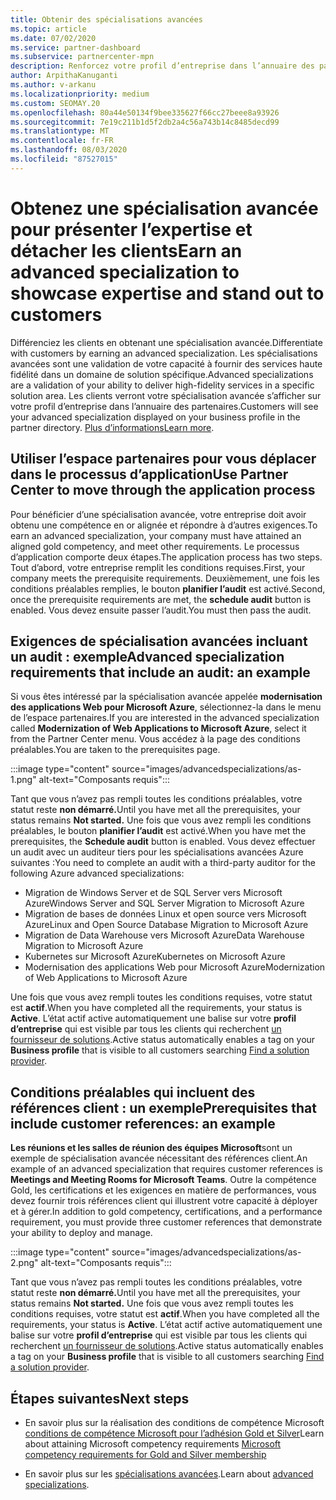 ```yaml
---
title: Obtenir des spécialisations avancées
ms.topic: article
ms.date: 07/02/2020
ms.service: partner-dashboard
ms.subservice: partnercenter-mpn
description: Renforcez votre profil d’entreprise dans l’annuaire des partenaires. Découvrez comment obtenir des spécialisations avancées, ainsi que vos compétences Gold/Silver.
author: ArpithaKanuganti
ms.author: v-arkanu
ms.localizationpriority: medium
ms.custom: SEOMAY.20
ms.openlocfilehash: 80a44e50134f9bee335627f66cc27beee8a93926
ms.sourcegitcommit: 7e19c211b1d5f2db2a4c56a743b14c8485decd99
ms.translationtype: MT
ms.contentlocale: fr-FR
ms.lasthandoff: 08/03/2020
ms.locfileid: "87527015"
---
```

# <a name="earn-an-advanced-specialization-to-showcase-expertise-and-stand-out-to-customers"></a><span data-ttu-id="7c1b2-104">Obtenez une spécialisation avancée pour présenter l’expertise et détacher les clients</span><span class="sxs-lookup"><span data-stu-id="7c1b2-104">Earn an advanced specialization to showcase expertise and stand out to customers</span></span> 

<span data-ttu-id="7c1b2-105">Différenciez les clients en obtenant une spécialisation avancée.</span><span class="sxs-lookup"><span data-stu-id="7c1b2-105">Differentiate with customers by earning an advanced specialization.</span></span> <span data-ttu-id="7c1b2-106">Les spécialisations avancées sont une validation de votre capacité à fournir des services haute fidélité dans un domaine de solution spécifique.</span><span class="sxs-lookup"><span data-stu-id="7c1b2-106">Advanced specializations are a validation of your ability to deliver high-fidelity services in a specific solution area.</span></span> <span data-ttu-id="7c1b2-107">Les clients verront votre spécialisation avancée s’afficher sur votre profil d’entreprise dans l’annuaire des partenaires.</span><span class="sxs-lookup"><span data-stu-id="7c1b2-107">Customers will see your advanced specialization displayed on your business profile in the partner directory.</span></span> <span data-ttu-id="7c1b2-108">[Plus d’informations](https://partner.microsoft.com/membership/advanced-specialization)</span><span class="sxs-lookup"><span data-stu-id="7c1b2-108">[Learn more](https://partner.microsoft.com/membership/advanced-specialization).</span></span>

## <a name="use-partner-center-to-move-through-the-application-process"></a><span data-ttu-id="7c1b2-109">Utiliser l’espace partenaires pour vous déplacer dans le processus d’application</span><span class="sxs-lookup"><span data-stu-id="7c1b2-109">Use Partner Center to move through the application process</span></span>

<span data-ttu-id="7c1b2-110">Pour bénéficier d’une spécialisation avancée, votre entreprise doit avoir obtenu une compétence en or alignée et répondre à d’autres exigences.</span><span class="sxs-lookup"><span data-stu-id="7c1b2-110">To earn an advanced specialization, your company must have attained an aligned gold competency, and meet other requirements.</span></span> <span data-ttu-id="7c1b2-111">Le processus d’application comporte deux étapes.</span><span class="sxs-lookup"><span data-stu-id="7c1b2-111">The application process has two steps.</span></span> <span data-ttu-id="7c1b2-112">Tout d’abord, votre entreprise remplit les conditions requises.</span><span class="sxs-lookup"><span data-stu-id="7c1b2-112">First, your company meets the prerequisite requirements.</span></span> <span data-ttu-id="7c1b2-113">Deuxièmement, une fois les conditions préalables remplies, le bouton **planifier l’audit** est activé.</span><span class="sxs-lookup"><span data-stu-id="7c1b2-113">Second, once the prerequisite requirements are met, the **schedule audit** button is enabled.</span></span> <span data-ttu-id="7c1b2-114">Vous devez ensuite passer l’audit.</span><span class="sxs-lookup"><span data-stu-id="7c1b2-114">You must then pass the audit.</span></span> 

## <a name="advanced-specialization-requirements-that-include-an-audit-an-example"></a><span data-ttu-id="7c1b2-115">Exigences de spécialisation avancées incluant un audit : exemple</span><span class="sxs-lookup"><span data-stu-id="7c1b2-115">Advanced specialization requirements that include an audit: an example</span></span>

<span data-ttu-id="7c1b2-116">Si vous êtes intéressé par la spécialisation avancée appelée **modernisation des applications Web pour Microsoft Azure**, sélectionnez-la dans le menu de l’espace partenaires.</span><span class="sxs-lookup"><span data-stu-id="7c1b2-116">If you are interested in the advanced specialization called **Modernization of Web Applications to Microsoft Azure**, select it from the Partner Center menu.</span></span> <span data-ttu-id="7c1b2-117">Vous accédez à la page des conditions préalables.</span><span class="sxs-lookup"><span data-stu-id="7c1b2-117">You are taken to the prerequisites page.</span></span>

:::image type="content" source="images/advancedspecializations/as-1.png" alt-text="Composants requis":::


<span data-ttu-id="7c1b2-119">Tant que vous n’avez pas rempli toutes les conditions préalables, votre statut reste **non démarré.**</span><span class="sxs-lookup"><span data-stu-id="7c1b2-119">Until you have met all the prerequisites, your status remains **Not started.**</span></span> <span data-ttu-id="7c1b2-120">Une fois que vous avez rempli les conditions préalables, le bouton **planifier l’audit** est activé.</span><span class="sxs-lookup"><span data-stu-id="7c1b2-120">When you have met the prerequisites, the **Schedule audit** button is enabled.</span></span> <span data-ttu-id="7c1b2-121">Vous devez effectuer un audit avec un auditeur tiers pour les spécialisations avancées Azure suivantes :</span><span class="sxs-lookup"><span data-stu-id="7c1b2-121">You need to complete an audit with a third-party auditor for the following Azure advanced specializations:</span></span>
 
- <span data-ttu-id="7c1b2-122">Migration de Windows Server et de SQL Server vers Microsoft Azure</span><span class="sxs-lookup"><span data-stu-id="7c1b2-122">Windows Server and SQL Server Migration to Microsoft Azure</span></span>
- <span data-ttu-id="7c1b2-123">Migration de bases de données Linux et open source vers Microsoft Azure</span><span class="sxs-lookup"><span data-stu-id="7c1b2-123">Linux and Open Source Database Migration to Microsoft Azure</span></span>
- <span data-ttu-id="7c1b2-124">Migration de Data Warehouse vers Microsoft Azure</span><span class="sxs-lookup"><span data-stu-id="7c1b2-124">Data Warehouse Migration to Microsoft Azure</span></span>
- <span data-ttu-id="7c1b2-125">Kubernetes sur Microsoft Azure</span><span class="sxs-lookup"><span data-stu-id="7c1b2-125">Kubernetes on Microsoft Azure</span></span>
- <span data-ttu-id="7c1b2-126">Modernisation des applications Web pour Microsoft Azure</span><span class="sxs-lookup"><span data-stu-id="7c1b2-126">Modernization of Web Applications to Microsoft Azure</span></span>


<span data-ttu-id="7c1b2-127">Une fois que vous avez rempli toutes les conditions requises, votre statut est **actif**.</span><span class="sxs-lookup"><span data-stu-id="7c1b2-127">When you have completed all the requirements, your status is **Active**.</span></span> <span data-ttu-id="7c1b2-128">L’état actif active automatiquement une balise sur votre **profil d’entreprise** qui est visible par tous les clients qui recherchent [un fournisseur de solutions](https://www.microsoft.com/solution-providers/home).</span><span class="sxs-lookup"><span data-stu-id="7c1b2-128">Active status automatically enables a tag on your **Business profile** that is visible to all customers searching [Find a solution provider](https://www.microsoft.com/solution-providers/home).</span></span>

## <a name="prerequisites-that-include-customer-references-an-example"></a><span data-ttu-id="7c1b2-129">Conditions préalables qui incluent des références client : un exemple</span><span class="sxs-lookup"><span data-stu-id="7c1b2-129">Prerequisites that include customer references: an example</span></span>

<span data-ttu-id="7c1b2-130">**Les réunions et les salles de réunion des équipes Microsoft**sont un exemple de spécialisation avancée nécessitant des références client.</span><span class="sxs-lookup"><span data-stu-id="7c1b2-130">An example of an advanced specialization that requires customer references is **Meetings and Meeting Rooms for Microsoft Teams**.</span></span> <span data-ttu-id="7c1b2-131">Outre la compétence Gold, les certifications et les exigences en matière de performances, vous devez fournir trois références client qui illustrent votre capacité à déployer et à gérer.</span><span class="sxs-lookup"><span data-stu-id="7c1b2-131">In addition to gold competency, certifications, and a performance requirement, you must provide three customer references that demonstrate your ability to deploy and manage.</span></span>

:::image type="content" source="images/advancedspecializations/as-2.png" alt-text="Composants requis":::

<span data-ttu-id="7c1b2-133">Tant que vous n’avez pas rempli toutes les conditions préalables, votre statut reste **non démarré.**</span><span class="sxs-lookup"><span data-stu-id="7c1b2-133">Until you have met all the prerequisites, your status remains **Not started.**</span></span> <span data-ttu-id="7c1b2-134">Une fois que vous avez rempli toutes les conditions requises, votre statut est **actif**.</span><span class="sxs-lookup"><span data-stu-id="7c1b2-134">When you have completed all the requirements, your status is **Active**.</span></span> <span data-ttu-id="7c1b2-135">L’état actif active automatiquement une balise sur votre **profil d’entreprise** qui est visible par tous les clients qui recherchent [un fournisseur de solutions](https://www.microsoft.com/solution-providers/home).</span><span class="sxs-lookup"><span data-stu-id="7c1b2-135">Active status automatically enables a tag on your **Business profile** that is visible to all customers searching [Find a solution provider](https://www.microsoft.com/solution-providers/home).</span></span>

## <a name="next-steps"></a><span data-ttu-id="7c1b2-136">Étapes suivantes</span><span class="sxs-lookup"><span data-stu-id="7c1b2-136">Next steps</span></span>

- <span data-ttu-id="7c1b2-137">En savoir plus sur la réalisation des conditions de compétence Microsoft [conditions de compétence Microsoft pour l’adhésion Gold et Silver](learn-about-competencies.md)</span><span class="sxs-lookup"><span data-stu-id="7c1b2-137">Learn about attaining Microsoft competency requirements [Microsoft competency requirements for Gold and Silver membership](learn-about-competencies.md)</span></span>

- <span data-ttu-id="7c1b2-138">En savoir plus sur les [spécialisations avancées](https://partner.microsoft.com/membership/advanced-specialization).</span><span class="sxs-lookup"><span data-stu-id="7c1b2-138">Learn about [advanced specializations](https://partner.microsoft.com/membership/advanced-specialization).</span></span>
